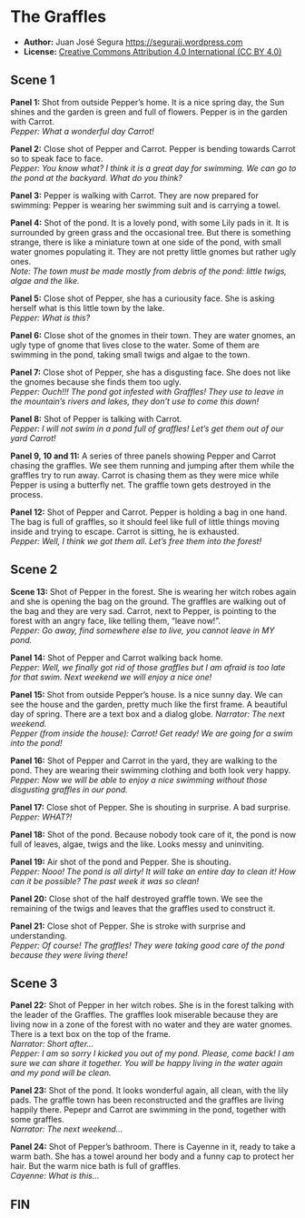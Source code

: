 The Graffles
============

* **Author:** Juan José Segura <https://segurajj.wordpress.com>
* **License:** [Creative Commons Attribution 4.0 International (CC BY 4.0)](https://creativecommons.org/licenses/by/4.0/)

## Scene 1

**Panel 1:** Shot from outside Pepper’s home. It is a nice spring day, the Sun shines and the garden is green and full of flowers. Pepper is in the garden with Carrot.  
_Pepper: What a wonderful day Carrot!_

**Panel 2:** Close shot of Pepper and Carrot. Pepper is bending towards Carrot so to speak face to face.  
_Pepper: You know what? I think it is a great day for swimming. We can go to the pond at the backyard. What do you think?_

**Panel 3:** Pepper is walking with Carrot. They are now prepared for swimming: Pepper is wearing her swimming suit and is carrying a towel.

**Panel 4:** Shot of the pond. It is a lovely pond, with some Lily pads in it. It is surrounded by green grass and the occasional tree. But there is something strange, there is like a miniature town at one side of the pond, with small water gnomes populating it. They are not pretty little gnomes but rather ugly ones.  
_Note: The town must be made mostly from debris of the pond: little twigs, algae and the like._

**Panel 5:** Close shot of Pepper, she has a curiousity face. She is asking herself what is this little town by the lake.  
_Pepper: What is this?_

**Panel 6:** Close shot of the gnomes in their town. They are water gnomes, an ugly type of gnome that lives close to the water. Some of them are swimming in the pond, taking small twigs and algae to the town.

**Panel 7:** Close shot of Pepper, she has a disgusting face. She does not like the gnomes because she finds them too ugly.  
_Pepper: Ouch!!! The pond got infested with Graffles! They use to leave in the mountain’s rivers and lakes, they don’t use to come this down!_

**Panel 8:** Shot of Pepper is talking with Carrot.  
_Pepper: I will not swim in a pond full of graffles! Let’s get them out of our yard Carrot!_

**Panel 9, 10 and 11:** A series of three panels showing Pepper and Carrot chasing the graffles. We see them running and jumping after them while the graffles try to run away. Carrot is chasing them as they were mice while Pepper is using a butterfly net. The graffle town gets destroyed in the process.

**Panel 12:** Shot of Pepper and Carrot. Pepper is holding a bag in one hand. The bag is full of graffles, so it should feel like full of little things moving inside and trying to escape. Carrot is sitting, he is exhausted.  
_Pepper: Well, I think we got them all. Let’s free them into the forest!_

## Scene 2

**Scene 13:** Shot of Pepper in the forest. She is wearing her witch robes again and she is opening the bag on the ground. The graffles are walking out of the bag and they are very sad. Carrot, next to Pepper, is pointing to the forest with an angry face, like telling them, “leave now!”.  
_Pepper: Go away, find somewhere else to live, you cannot leave in MY pond._

**Panel 14:** Shot of Pepper and Carrot walking back home.  
_Pepper: Well, we finally got rid of those graffles but I am afraid is too late for that swim. Next weekend we will enjoy a nice one!_

**Panel 15:** Shot from outside Pepper’s house. Is a nice sunny day. We can see the house and the garden, pretty much like the first frame. A beautiful day of spring. There are a text box and a dialog globe.
_Narrator: The next weekend._  
_Pepper (from inside the house): Carrot! Get ready! We are going for a swim into the pond!_

**Panel 16:** Shot of Pepper and Carrot in the yard, they are walking to the pond. They are wearing their swimming clothing and both look very happy.  
_Pepper: Now we will be able to enjoy a nice swimming without those disgusting graffles in our pond._

**Panel 17:** Close shot of Pepper. She is shouting in surprise. A bad surprise.  
_Pepper: WHAT?!_

**Panel 18:** Shot of the pond. Because nobody took care of it, the pond is now full of leaves, algae, twigs and the like. Looks messy and uninviting.  

**Panel 19:** Air shot of the pond and Pepper. She is shouting.  
_Pepper: Nooo! The pond is all dirty! It will take an entire day to clean it! How can it be possible? The past week it was so clean!_

**Panel 20:** Close shot of the half destroyed graffle town. We see the remaining of the twigs and leaves that the graffles used to construct it.  

**Panel 21:** Close shot of Pepper. She is stroke with surprise and understanding.  
_Pepper: Of course! The graffles! They were taking good care of the pond because they were living there!_

## Scene 3

**Panel 22:** Shot of Pepper in her witch robes. She is in the forest talking with the  leader of the Graffles. The graffles look miserable because they are living now in a zone of the forest with no water and they are water gnomes. There is a text box on the top of the frame.  
_Narrator: Short after…_  
_Pepper: I am so sorry I kicked you out of my pond. Please, come back! I am sure we can share it together. You will be happy living in the water again and my pond will be clean._

**Panel 23:** Shot of the pond. It looks wonderful again, all clean, with the lily pads. The graffle town has been reconstructed and the graffles are living happily there. Pepepr and Carrot are swimming in the pond, together with some graffles.  
_Narrator: The next weekend…_

**Panel 24:** Shot of Pepper’s bathroom. There is Cayenne in it, ready to take a warm bath. She has a towel around her body and a funny cap to protect her hair. But the warm nice bath is full of graffles.  
_Cayenne: What is this…_

## FIN

